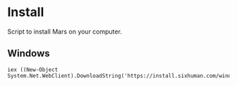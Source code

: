 # Install
Script to install Mars on your computer.

## Windows

```
iex ((New-Object System.Net.WebClient).DownloadString('https://install.sixhuman.com/windows.ps1'))
```
